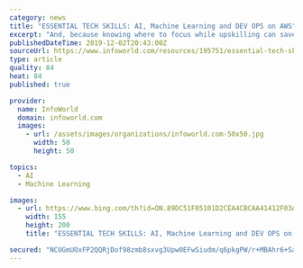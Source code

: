 ```yaml
---
category: news
title: "ESSENTIAL TECH SKILLS: AI, Machine Learning and DEV OPS on AWS"
excerpt: "And, because knowing where to focus while upskilling can save you (and your company) important time on your journey to success, we’ve compiled the most important skills for AI and machine learning developers as well as AWS DevOps. Dive in and see what skills deserve your laser focus, and get started on your path to role mastery."
publishedDateTime: 2019-12-02T20:43:00Z
sourceUrl: https://www.infoworld.com/resources/195751/essential-tech-skills-ai-machine-learning-and-dev-ops-on-aws
type: article
quality: 84
heat: 84
published: true

provider:
  name: InfoWorld
  domain: infoworld.com
  images:
    - url: /assets/images/organizations/infoworld.com-50x50.jpg
      width: 50
      height: 50

topics:
  - AI
  - Machine Learning

images:
  - url: https://www.bing.com/th?id=ON.89DC51F05101D2CEA4CBCAA41412F03A
    width: 155
    height: 200
    title: "ESSENTIAL TECH SKILLS: AI, Machine Learning and DEV OPS on AWS"

secured: "NCUGmUOxFP2QQRjDof98zmb8sxvg3Upw0EFwSiudm/q6pkgPW/r+MBAhr6+Sa8T2tp6E72GXkd+imxyTlWVmn6uPwcZBUPZ62L2q+oTWWOKxGxnTw9E4JEERrBv5CBZ6YUOlA60G878xFgLlu84X7O1/wmRfpm63T+f7hOyN/jH+uHJg4p4fN3r7z64ENF0vdzCqEEWjXz3ooK0sYadzeDT/nKbINIlL0KDgcxJ5LfQPyy1c0ehGPI1pvcFbPPtYqujjPQpf7PEy/vDj7c1U/Q==;HsgCN0r88xyhGB23cu4Veg=="
---
```


